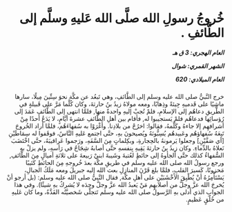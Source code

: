 <h1 dir="rtl">خُروجُ رسولِ الله صلَّى الله عَليهِ وسلَّم إلى الطَّائفِ .</h1>

<h5 dir="rtl">العام الهجري:  3  ق هـ

الشهر القمري: شوال

العام الميلادي: 620</h5>

<p dir="rtl">خرج النَّبيُّ صلى الله عليه وسلم إلى الطَّائفِ، وهي تَبعُد عن مكَّة نحوَ سِتِّينَ مِيلًا، سارها ماشِيًا على قَدميهِ جِيئةً وذِهابًا، ومعه مولاهُ زيدُ بنُ حارثةَ، وكان كُلَّما مَرَّ على قَبيلةٍ في الطَّريقِ دعاهُم إلى الإسلامِ، فلمْ تُجبْ إليهِ واحدةٌ منها, فلمَّا انتهى إلى الطَّائفِ عَمَدَ إلى رُؤسائِها فدعاهُم فلمْ يَستجيبوا له, فأقام بين أهلِ الطَّائفِ عشرةَ أيَّامٍ، لا يَدَعُ أحدًا مِنْ أشرافهِم إلا جاءهُ وكَلَّمهُ، فقالوا: اخرُجْ من بلادِنا. وأَغْرَوْا به سُفهاءَهُم، فلمَّا أراد الخُروجَ تَبِعَهُ سُفهاؤهُم وعَبيدهُم يُسِبُّونَهُ ويُصيحونَ بهِ، حتَّى اجتمع عَليهِ النَّاسُ، فوقَفوا له سِمَاطَيْنِ [أي صَفَّيْنِ] وجعلوا يَرمونهُ بالحِجارةِ، وبكِلماتٍ مِنَ السَّفَهِ، ورَجموا عَراقيبَهُ، حتَّى اخْتَضَبَ نَعلاهُ بالدِّماءِ. وكان زيدُ بنُ حارثةَ يَقِيهِ بِنفسهِ حتَّى أصابهُ شِجَاجٌ في رَأسهِ، ولم يزلْ بهِ السُّفهاءُ كذلك حتَّى أَلجأوهُ إلى حائطٍ لعُتبةَ وشَيبةَ ابنيْ رَبيعةَ على ثلاثةِ أميالٍ مِنَ الطَّائفِ, ورجع رسولُ الله صلى الله عليه وسلم في طريقِ مكَّة بعدَ خُروجهِ مِنَ الحائطِ كَئيبًا مَحزونًا، كَسيرَ القلبِ، فلمَّا بلغ قَرْنَ المنازلِ بعث الله إليه جبريلَ ومعه مَلَكُ الجبالِ، يَسْتَأْمِرُهُ أنْ يُطْبِقَ الأَخْشَبَيْنِ على أهلِ مكَّة, فقال النَّبيُّ صلى الله عليه وسلم: (بل أرجو أنْ يُخرجَ الله عزَّ وجلَّ من أصلابهِم مَنْ يَعبدُ الله عزَّ وجلَّ وحدَه لا يُشركُ بهِ شيئًا). وفي هذا الجوابِ الذي أَدلى بهِ الرَّسولُ صلى الله عليه وسلم تَتجلَّى شَخصيَّتُه الفَذَّةُ، وما كان عَليهِ من خُلُقٍ عَظيمٍ.</p></br>
